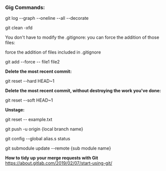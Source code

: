 <h3>Gig Commands:</h3>

git log --graph --oneline --all --decorate

git clean -xfd

You don't have to modify the .gitignore: you can force the addition of those files:

force the addition of files included in .gitignore

git add --force -- file1 file2

<b>Delete the most recent commit:</b>

git reset --hard HEAD~1

<b>Delete the most recent commit, without destroying the work you've done:</b>

git reset --soft HEAD~1

<b>Unstage:</b>

git reset -- example.txt


git push -u origin {local branch name}

git config --global alias.s status

git submodule update --remote {sub module name}

<b>How to tidy up your merge requests with Git</b>
https://about.gitlab.com/2019/02/07/start-using-git/



